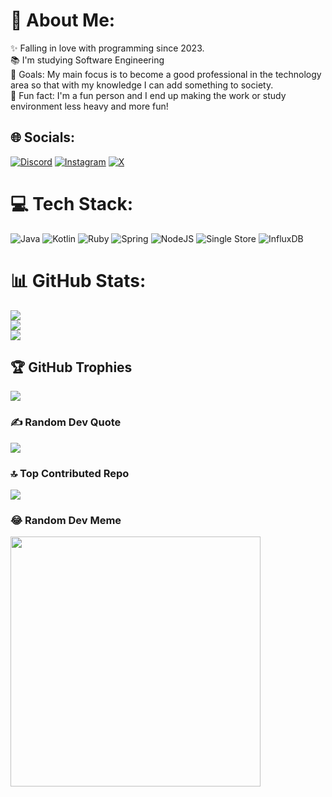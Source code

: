 
# 💫 About Me:
✨ Falling in love with programming since 2023.<br>📚 I'm studying Software Engineering<br>🎯 Goals: My main focus is to become a good professional in the technology area so that with my knowledge I can add something to society.<br>🎲 Fun fact: I'm a fun person and I end up making the work or study environment less heavy and more fun!


## 🌐 Socials:
[![Discord](https://img.shields.io/badge/Discord-%237289DA.svg?logo=discord&logoColor=white)](https://discord.gg/https://discord.gg/eum5AFs94q) [![Instagram](https://img.shields.io/badge/Instagram-%23E4405F.svg?logo=Instagram&logoColor=white)](https://instagram.com/rodtavrs) [![X](https://img.shields.io/badge/X-black.svg?logo=X&logoColor=white)](https://x.com/rodrigoslvdev) 

# 💻 Tech Stack:
![Java](https://img.shields.io/badge/java-%23ED8B00.svg?style=for-the-badge&logo=openjdk&logoColor=white) ![Kotlin](https://img.shields.io/badge/kotlin-%237F52FF.svg?style=for-the-badge&logo=kotlin&logoColor=white) ![Ruby](https://img.shields.io/badge/ruby-%23CC342D.svg?style=for-the-badge&logo=ruby&logoColor=white) ![Spring](https://img.shields.io/badge/spring-%236DB33F.svg?style=for-the-badge&logo=spring&logoColor=white) ![NodeJS](https://img.shields.io/badge/node.js-6DA55F?style=for-the-badge&logo=node.js&logoColor=white) ![Single Store](https://img.shields.io/badge/Single%20Store-AA00FF?style=for-the-badge&logo=singlestore&logoColor=white) ![InfluxDB](https://img.shields.io/badge/InfluxDB-22ADF6?style=for-the-badge&logo=InfluxDB&logoColor=white)
# 📊 GitHub Stats:
![](https://github-readme-stats.vercel.app/api?username=Rodrigo-Slv&theme=dark&hide_border=true&include_all_commits=false&count_private=false)<br/>
![](https://github-readme-streak-stats.herokuapp.com/?user=Rodrigo-Slv&theme=dark&hide_border=true)<br/>
![](https://github-readme-stats.vercel.app/api/top-langs/?username=Rodrigo-Slv&theme=dark&hide_border=true&include_all_commits=false&count_private=false&layout=compact)

## 🏆 GitHub Trophies
![](https://github-profile-trophy.vercel.app/?username=Rodrigo-Slv&theme=radical&no-frame=false&no-bg=true&margin-w=4)

### ✍️ Random Dev Quote
![](https://quotes-github-readme.vercel.app/api?type=horizontal&theme=radical)

### 🔝 Top Contributed Repo
![](https://github-contributor-stats.vercel.app/api?username=Rodrigo-Slv&limit=5&theme=dark&combine_all_yearly_contributions=true)

### 😂 Random Dev Meme
<img src='https://randommeme-five.vercel.app/' style="height: 400px;"/>

<!-- Proudly created with GPRM ( https://gprm.itsvg.in ) -->
